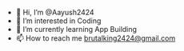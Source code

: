 - 👋 Hi, I’m @Aayush2424
- 👀 I’m interested in Coding
- 🌱 I’m currently learning App Building
- 📫 How to reach me brutalking2424@gmail.com

<!---
Aayush2424/Aayush2424 is a ✨ special ✨ repository because its `README.md` (this file) appears on your GitHub profile.
You can click the Preview link to take a look at your changes.
--->
